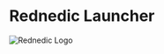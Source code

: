 # Rednedic Launcher
![Rednedic Logo](https://github.com/Rednedic/readme/blob/main/Rednedic_Logo.png)
